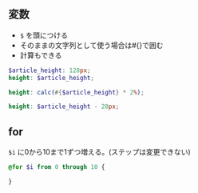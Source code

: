 ## 変数
- `$` を頭につける
- そのままの文字列として使う場合は#{}で囲む
- 計算もできる

```SCSS
$article_height: 128px;
height: $article_height;

height: calc(#{$article_height} * 2%);

height: $article_height - 28px;
```

## for
`$i` に0から10まで1ずつ増える。(ステップは変更できない)
```SCSS
@for $i from 0 through 10 {

}
```

